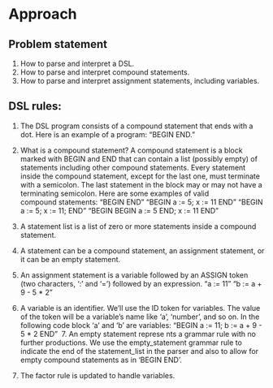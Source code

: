 # Approach

## Problem statement

1. How to parse and interpret a DSL.
2. How to parse and interpret compound statements.
3. How to parse and interpret assignment statements, including variables.


## DSL rules:

1. The DSL program consists of a compound statement that ends with a dot. Here is an example of a program: “BEGIN  END.”

2. What is a compound statement? A compound statement is a block marked with BEGIN and END that can contain a list (possibly empty) of statements including other compound statements. Every statement inside the compound statement, except for the last one, must terminate with a semicolon. The last statement in the block may or may not have a terminating semicolon. Here are some examples of valid compound statements: “BEGIN END”
“BEGIN a := 5; x := 11 END”
“BEGIN a := 5; x := 11; END”
“BEGIN BEGIN a := 5 END; x := 11 END” 

3. A statement list is a list of zero or more statements inside a compound statement.

4. A statement can be a compound statement, an assignment statement, or it can be an empty statement. 

5. An assignment statement is a variable followed by an ASSIGN token (two characters, ‘:’ and ‘=’) followed by an expression. “a := 11”
“b := a + 9 - 5 * 2” 

6. A variable is an identifier. We’ll use the ID token for variables. The value of the token will be a variable’s name like ‘a’, ‘number’, and so on. In the following code block ‘a’ and ‘b’ are variables: “BEGIN a := 11; b := a + 9 - 5 * 2 END”  7. An empty statement represe nts a grammar rule with no further productions. We use the empty_statement grammar rule to indicate the end of the statement_list in the parser and also to allow for empty compound statements as in ‘BEGIN END’.

8. The factor rule is updated to handle variables.
